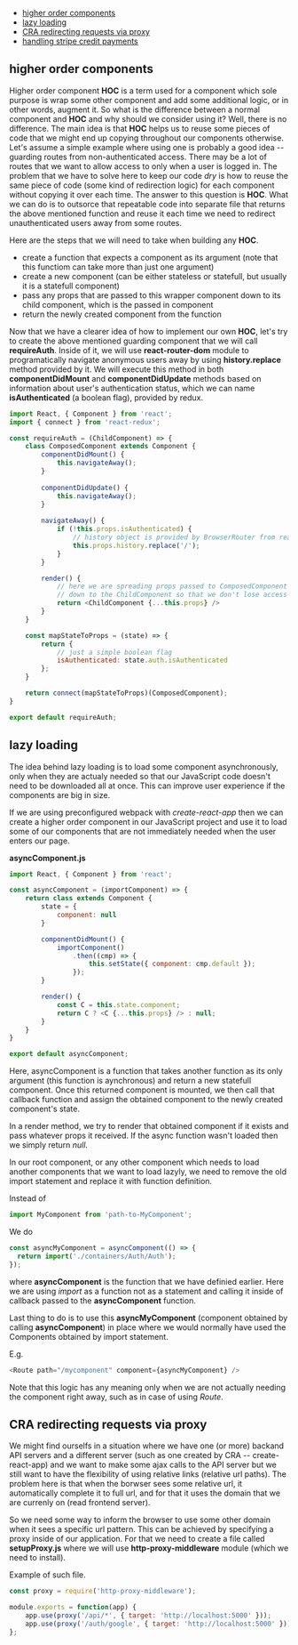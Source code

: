 * [higher order components](#higher-order-components)
* [lazy loading](#lazy-loading)
* [CRA redirecting requests via proxy](#cra-redirecting-requests-via-proxy)
* [handling stripe credit payments](https://github.com/Matus-Dubrava/react/tree/master/fundamentals/react/react-stripe-credit-payments)

## higher order components

Higher order component __HOC__ is a term used for a component which sole purpose is wrap some other component and add some additional logic, or in other words, augment it. So what is the difference between a normal component and __HOC__ and why should we consider using it? Well, there is no difference. The main idea is that __HOC__ helps us to reuse some pieces of code that we might end up copying throughout our components otherwise. Let's assume a simple example where using one is probably a good idea -- guarding routes from non-authenticated access. There may be a lot of routes that we want to allow access to only when a user is logged in. The problem that we have to solve here to keep our code *dry* is how to reuse the same piece of code (some kind of redirection logic) for each component without copying it over each time. The answer to this question is __HOC__. What we can do is to outsorce that repeatable code into separate file that returns the above mentioned function and reuse it each time we need to redirect unauthenticated users away from some routes.

Here are the steps that we will need to take when building any __HOC__.

* create a function that expects a component as its argument (note that this functiom can take more than just one argument)
* create a new component (can be either stateless or statefull, but usually it is a statefull component)
* pass any props that are passed to this wrapper component down to its child component, which is the passed in component
* return the newly created component from the function

Now that we have a clearer idea of how to implement our own __HOC__, let's try to create the above mentioned guarding component that we will call __requireAuth__. Inside of it, we will use __react-router-dom__ module to programatically navigate anonymous users away by using __history.replace__ method provided by it. We will execute this method in both __componentDidMount__ and __componentDidUpdate__ methods based on information about user's authentication status, which we can name __isAuthenticated__ (a boolean flag), provided by redux.

```javascript
import React, { Component } from 'react';
import { connect } from 'react-redux';

const requireAuth = (ChildComponent) => {
    class ComposedComponent extends Component {
        componentDidMount() {
            this.navigateAway();
        }
    
        componentDidUpdate() {
            this.navigateAway();
        }
    
        navigateAway() {
            if (!this.props.isAuthenticated) {
                // history object is provided by BrowserRouter from react-router-dom module
                this.props.history.replace('/');
            }
        }

        render() {
            // here we are spreading props passed to ComposedComponent
            // down to the ChildComponent so that we don't lose access to them
            return <ChildComponent {...this.props} />
        }
    }

    const mapStateToProps = (state) => {
        return {
            // just a simple boolean flag
            isAuthenticated: state.auth.isAuthenticated
        };
    }

    return connect(mapStateToProps)(ComposedComponent);
}

export default requireAuth;
```

## lazy loading

The idea behind lazy loading is to load some component asynchronously, only when they are actualy needed so that our JavaScript code doesn't need to be downloaded all at once. This can improve user experience if the components are big in size. 

If we are using preconfigured webpack with *create-react-app* then we can create a higher order component in our JavaScript project and use it to load some of our components that are not immediately needed when the user enters our page.

__asyncComponent.js__

```javascript
import React, { Component } from 'react';

const asyncComponent = (importComponent) => {
    return class extends Component {
        state = {
            component: null
        }

        componentDidMount() {
            importComponent()
                .then((cmp) => {
                    this.setState({ component: cmp.default });
                });
        }

        render() {
            const C = this.state.component;
            return C ? <C {...this.props} /> : null;
        }
    }
}

export default asyncComponent;
```

Here, asyncComponent is a function that takes another function as its only argument (this function is aynchronous) and return a new statefull component. Once this returned component is mounted, we then call that callback function and assign the obtained component to the newly created component's state.

In a render method, we try to render that obtained component if it exists and pass whatever props it received. If the async function wasn't loaded then we simply return *null*.

In our root component, or any other component which needs to load another components that we want to load lazyly, we need to remove the old import statement and replace it with function definition.

Instead of 

```javascript
import MyComponent from 'path-to-MyComponent';
```

We do 

```javascript
const asyncMyComponent = asyncComponent(() => {
  return import('./containers/Auth/Auth');
});
```

where __asyncComponent__ is the function that we have definied earlier. Here we are using *import* as a function not as a statement and calling it inside of callback passed to the __asyncComponent__ function.

Last thing to do is to use this __asyncMyComponent__ (component obtained by calling __asyncComponent__) in place where we would normally have used the Components obtained by import statement.

E.g.

```javascript
<Route path="/mycomponent" component={asyncMyComponent} />
```

Note that this logic has any meaning only when we are not actually needing the component right away, such as in case of using *Route*.

## CRA redirecting requests via proxy 

We might find ourselfs in a situation where we have one (or more) backand API servers and a different server (such as one created by CRA -- create-react-app) and we want to make some ajax calls to the API server but we still want to have the flexibility of using relative links (relative url paths). The problem here is that when the borwser sees some relative url, it automatically complete it to full url, and for that it uses the domain that we are currenly on (read frontend server).

So we need some way to inform the browser to use some other domain when it sees a specific url pattern. This can be achieved by specifying a proxy inside of our application. For that we need to create a file called __setupProxy.js__ where we will use __http-proxy-middleware__ module (which we need to install).

Example of such file.

```javascript
const proxy = require('http-proxy-middleware');

module.exports = function(app) {
    app.use(proxy('/api/*', { target: 'http://localhost:5000' }));
    app.use(proxy('/auth/google', { target: 'http://localhost:5000' }));
};

```

